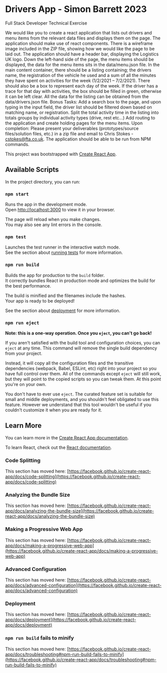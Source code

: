 # Drivers App - Simon Barrett 2023


Full Stack Developer
 Technical Exercise

We would like you to create a react application that lists out drivers and menu items from the relevant data files and displays them on the page. The application should make use of react components.
There is a wireframe image included in the ZIP file, showing how we would like the page to be laid out.
The application should have a header bar, displaying the Logistics UK logo. 
Down the left-hand side of the page, the menu items should be displayed, the data for the menu items sits in the data/menu.json file.
In the main content container, there should be a listing containing; the drivers name, the registration of the vehicle he used and a sum of all the minutes they have spent on activities for the week (1/2/2021 – 7/2/2021). There should also be a box to represent each day of the week. If the driver has a trace for that day with activities, the box should be filled in green, otherwise it can be left clear.
All the data for the listing can be obtained from the data/drivers.json file.
Bonus Tasks:
Add a search box to the page, and upon typing in the input field, the driver list should be filtered down based on matching name, or registration.
Split the total activity time in the listing into totals groups by individual activity types (drive, rest etc...)
Add routing to the application and create holding pages for the menu items.
Upon completion:
Please present your deliverables (prototypes/source files/solution files, etc.) in a zip file and email to Chris Stokes - cstokes@fta.co.uk. The application should be able to be run from NPM commands.





This project was bootstrapped with [Create React App](https://github.com/facebook/create-react-app).

## Available Scripts

In the project directory, you can run:

### `npm start`

Runs the app in the development mode.\
Open [http://localhost:3000](http://localhost:3000) to view it in your browser.

The page will reload when you make changes.\
You may also see any lint errors in the console.

### `npm test`

Launches the test runner in the interactive watch mode.\
See the section about [running tests](https://facebook.github.io/create-react-app/docs/running-tests) for more information.

### `npm run build`

Builds the app for production to the `build` folder.\
It correctly bundles React in production mode and optimizes the build for the best performance.

The build is minified and the filenames include the hashes.\
Your app is ready to be deployed!

See the section about [deployment](https://facebook.github.io/create-react-app/docs/deployment) for more information.

### `npm run eject`

**Note: this is a one-way operation. Once you `eject`, you can't go back!**

If you aren't satisfied with the build tool and configuration choices, you can `eject` at any time. This command will remove the single build dependency from your project.

Instead, it will copy all the configuration files and the transitive dependencies (webpack, Babel, ESLint, etc) right into your project so you have full control over them. All of the commands except `eject` will still work, but they will point to the copied scripts so you can tweak them. At this point you're on your own.

You don't have to ever use `eject`. The curated feature set is suitable for small and middle deployments, and you shouldn't feel obligated to use this feature. However we understand that this tool wouldn't be useful if you couldn't customize it when you are ready for it.

## Learn More

You can learn more in the [Create React App documentation](https://facebook.github.io/create-react-app/docs/getting-started).

To learn React, check out the [React documentation](https://reactjs.org/).

### Code Splitting

This section has moved here: [https://facebook.github.io/create-react-app/docs/code-splitting](https://facebook.github.io/create-react-app/docs/code-splitting)

### Analyzing the Bundle Size

This section has moved here: [https://facebook.github.io/create-react-app/docs/analyzing-the-bundle-size](https://facebook.github.io/create-react-app/docs/analyzing-the-bundle-size)

### Making a Progressive Web App

This section has moved here: [https://facebook.github.io/create-react-app/docs/making-a-progressive-web-app](https://facebook.github.io/create-react-app/docs/making-a-progressive-web-app)

### Advanced Configuration

This section has moved here: [https://facebook.github.io/create-react-app/docs/advanced-configuration](https://facebook.github.io/create-react-app/docs/advanced-configuration)

### Deployment

This section has moved here: [https://facebook.github.io/create-react-app/docs/deployment](https://facebook.github.io/create-react-app/docs/deployment)

### `npm run build` fails to minify

This section has moved here: [https://facebook.github.io/create-react-app/docs/troubleshooting#npm-run-build-fails-to-minify](https://facebook.github.io/create-react-app/docs/troubleshooting#npm-run-build-fails-to-minify)
